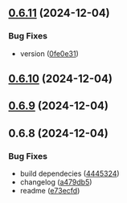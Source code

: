 ## [0.6.11](https://github.com/andrehrferreira/cmmv-express/compare/v0.6.8...v0.6.11) (2024-12-04)


### Bug Fixes

* version ([0fe0e31](https://github.com/andrehrferreira/cmmv-express/commit/0fe0e318a8feb87a00d7f9405aab2998a3263d2c))



## [0.6.10](https://github.com/andrehrferreira/cmmv-express/compare/v0.6.8...v0.6.10) (2024-12-04)



## [0.6.9](https://github.com/andrehrferreira/cmmv-express/compare/v0.6.8...v0.6.9) (2024-12-04)



## 0.6.8 (2024-12-04)


### Bug Fixes

* build dependecies ([4445324](https://github.com/andrehrferreira/cmmv-express/commit/4445324238d20c35a3cd684672f99c49fbc2da47))
* changelog ([a479db5](https://github.com/andrehrferreira/cmmv-express/commit/a479db56b161ccfc6f76b278ab00e7af0a6135c7))
* readme ([e73ecfd](https://github.com/andrehrferreira/cmmv-express/commit/e73ecfd7d3924ccb8c9651579c7999cac462af0f))



